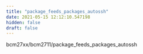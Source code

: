```yaml
---
title: "package_feeds_packages_autossh"
date: 2021-05-15 12:12:10.547198
hidden: false
draft: false
---
```


bcm27xx/bcm2711/package_feeds_packages_autossh

